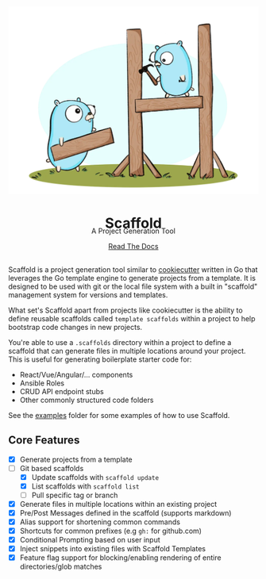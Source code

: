 <div>
  <img src="/docs/docs/assets/imgs/scaffold-gopher.webp">
  <h1 align="center" style="margin-bottom: 0px;">
    Scaffold
  </h1>
  <p align="center" style="margin-top: -10px;">
    A Project Generation Tool
  </p>
  <div align="center" style="padding-bottom: 1rem;">
    <a href="https://hay-kot.github.io/scaffold/">
      Read The Docs
    </a>
  </div>
</div>


Scaffold is a project generation tool similar to [cookiecutter](https://github.com/cookiecutter/cookiecutter) written in Go that leverages the Go template engine to generate projects from a template. It is designed to be used with git or the local file system with a built in "scaffold" management system for versions and templates.

What set's Scaffold apart from projects like cookiecutter is the ability to define reusable scaffolds called `template scaffolds` within a project to help bootstrap code changes in new projects.

You're able to use a `.scaffolds` directory within a project to define a scaffold that can generate files in multiple locations around your project. This is useful for generating boilerplate starter code for:

- React/Vue/Angular/... components
- Ansible Roles
- CRUD API endpoint stubs
- Other commonly structured code folders

See the [examples](https://github.com/hay-kot/scaffold/tree/main/.examples) folder for some examples of how to use Scaffold.

## Core Features

- [x] Generate projects from a template
- [ ] Git based scaffolds
    - [x] Update scaffolds with `scaffold update`
    - [x] List scaffolds with `scaffold list`
    - [ ] Pull specific tag or branch
- [x] Generate files in multiple locations within an existing project
- [x] Pre/Post Messages defined in the scaffold (supports markdown)
- [x] Alias support for shortening common commands
- [x] Shortcuts for common prefixes (e.g `gh:` for github.com)
- [x] Conditional Prompting based on user input
- [x] Inject snippets into existing files with Scaffold Templates
- [x] Feature flag support for blocking/enabling rendering of entire directories/glob matches
